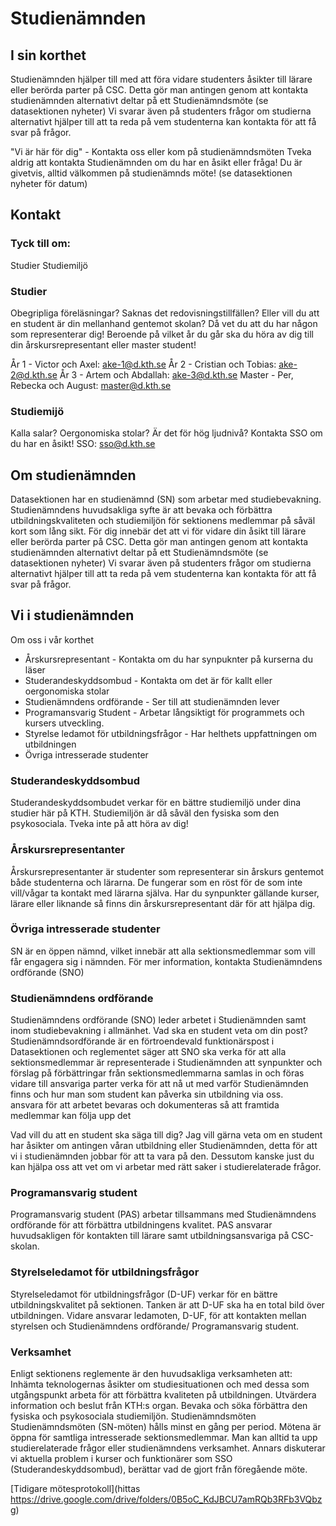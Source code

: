 # Studienämnden

## I sin korthet

Studienämnden hjälper till med att föra vidare studenters åsikter till lärare eller berörda parter på CSC. Detta gör man antingen genom att kontakta studienämnden alternativt deltar på ett Studienämndsmöte (se datasektionen nyheter)
Vi svarar även på studenters frågor om studierna alternativt hjälper till att ta reda på vem studenterna kan kontakta för att få svar på frågor.
 
"Vi är här för dig" - Kontakta oss eller kom på studienämndsmöten
Tveka aldrig att kontakta Studienämnden om du har en åsikt eller fråga!
Du är givetvis, alltid välkommen på studienämnds möte! (se datasektionen nyheter för datum)

## Kontakt

### Tyck till om:
Studier
Studiemiljö

### Studier

Obegripliga föreläsningar? Saknas det redovisningstillfällen? Eller vill du att en student är din mellanhand gentemot skolan? Då vet du att du har någon som representerar dig! Beroende på vilket år du går ska du höra av dig till din årskursrepresentant eller master student!

År 1 - Victor och Axel: ake-1@d.kth.se
År 2 - Cristian och Tobias: ake-2@d.kth.se
År 3 - Artem och Abdallah: ake-3@d.kth.se
Master - Per, Rebecka och August: master@d.kth.se


### Studiemijö

Kalla salar? Oergonomiska stolar? Är det för hög ljudnivå? Kontakta SSO om du har en åsikt!
SSO: sso@d.kth.se

## Om studienämnden

Datasektionen har en studienämnd (SN) som arbetar med studiebevakning. Studienämndens huvudsakliga syfte är att bevaka och förbättra utbildningskvaliteten och studiemiljön för sektionens medlemmar på såväl kort som lång sikt.
För dig innebär det att vi för vidare din åsikt till lärare eller berörda parter på CSC. Detta gör man antingen genom att kontakta studienämnden alternativt deltar på ett Studienämndsmöte (se datasektionen nyheter)
Vi svarar även på studenters frågor om studierna alternativt hjälper till att ta reda på vem studenterna kan kontakta för att få svar på frågor.

## Vi i studienämnden

Om oss i vår korthet
* Årskursrepresentant - Kontakta om du har synpuknter på kurserna du läser
* Studerandeskyddsombud - Kontakta om det är för kallt eller oergonomiska stolar
* Studienämndens ordförande - Ser till att studienämnden lever
* Programansvarig Student - Arbetar långsiktigt för programmets och kursers utveckling.
* Styrelse ledamot för utbildningsfrågor - Har helthets uppfattningen om utbildningen
* Övriga intresserade studenter

### Studerandeskyddsombud
Studerandeskyddsombudet verkar för en bättre studiemiljö under dina studier här på KTH. Studiemiljön är då såväl den fysiska som den psykosociala. Tveka inte på att höra av dig!

### Årskursrepresentanter
Årskursrepresentanter är studenter som representerar sin årskurs gentemot både studenterna och lärarna. De fungerar som en röst för de som inte vill/vågar ta kontakt med lärarna själva. Har du synpunkter gällande kurser, lärare eller liknande så finns din årskursrepresentant där för att hjälpa dig.


### Övriga intresserade studenter
SN är en öppen nämnd, vilket innebär att alla sektionsmedlemmar som vill får engagera sig i nämnden. För mer information, kontakta Studienämndens ordförande (SNO)

### Studienämndens ordförande
Studienämndens ordförande (SNO) leder arbetet i Studienämnden samt inom studiebevakning i allmänhet.
Vad ska en student veta om din post?
Studienämndsordförande är en förtroendevald funktionärspost i Datasektionen och reglementet säger att SNO ska
verka för att alla sektionsmedlemmar är representerade i Studienämnden
att synpunkter och förslag på förbättringar från sektionsmedlemmarna samlas in och föras vidare till ansvariga parter
verka för att nå ut med varför Studienämnden finns och hur man som student kan påverka sin utbildning via oss.  
ansvara för att arbetet bevaras och dokumenteras så att framtida medlemmar kan följa upp det
 
Vad vill du att en student ska säga till dig?
Jag vill gärna veta om en student har åsikter om antingen våran utbildning eller Studienämnden, detta för att vi i studienämnden jobbar för att ta vara på den. Dessutom kanske just du kan hjälpa oss att vet om vi arbetar med rätt saker i studierelaterade frågor.


### Programansvarig student
Programansvarig student (PAS) arbetar tillsammans med Studienämndens ordförande för att förbättra utbildningens kvalitet. PAS ansvarar huvudsakligen för kontakten till lärare samt utbildningsansvariga på CSC-skolan.

### Styrelseledamot för utbildningsfrågor
Styrelseledamot för utbildningsfrågor (D-UF) verkar för en bättre utbildningskvalitet på sektionen. Tanken är att D-UF ska ha en total bild över utbildningen. Vidare ansvarar ledamoten, D-UF, för att kontakten mellan styrelsen och Studienämndens ordförande/ Programansvarig student.

### Verksamhet
Enligt sektionens reglemente är den huvudsakliga verksamheten att:
Inhämta teknologernas åsikter om studiesituationen och med dessa som utgångspunkt arbeta för att förbättra kvaliteten på utbildningen.
Utvärdera information och beslut från KTH:s organ.
Bevaka och söka förbättra den fysiska och psykosociala studiemiljön.
Studienämndsmöten
Studienämndsmöten (SN-möten) hålls minst en gång per period. Mötena är öppna för samtliga intresserade sektionsmedlemmar. Man kan alltid ta upp studierelaterade frågor eller studienämndens verksamhet. Annars diskuterar vi aktuella problem i kurser och funktionärer som SSO (Studerandeskyddsombud), berättar vad de gjort från föregående möte.

[Tidigare mötesprotokoll](hittas https://drive.google.com/drive/folders/0B5oC_KdJBCU7amRQb3RFb3VQbzg)
